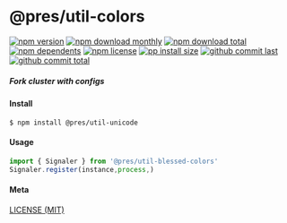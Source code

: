 # @pres/util-colors

[![npm version][badge-npm-version]][url-npm]
[![npm download monthly][badge-npm-download-monthly]][url-npm]
[![npm download total][badge-npm-download-total]][url-npm]
[![npm dependents][badge-npm-dependents]][url-github]
[![npm license][badge-npm-license]][url-npm]
[![pp install size][badge-pp-install-size]][url-pp]
[![github commit last][badge-github-last-commit]][url-github]
[![github commit total][badge-github-commit-count]][url-github]

[//]: <> (Shields)

[badge-npm-version]: https://flat.badgen.net/npm/v/@pres/util-unicode

[badge-npm-download-monthly]: https://flat.badgen.net/npm/dm/@pres/util-unicode

[badge-npm-download-total]:https://flat.badgen.net/npm/dt/@pres/util-unicode

[badge-npm-dependents]: https://flat.badgen.net/npm/dependents/@pres/util-unicode

[badge-npm-license]: https://flat.badgen.net/npm/license/@pres/util-unicode

[badge-pp-install-size]: https://flat.badgen.net/packagephobia/install/@pres/util-unicode

[badge-github-last-commit]: https://flat.badgen.net/github/last-commit/hoyeungw/pres

[badge-github-commit-count]: https://flat.badgen.net/github/commits/hoyeungw/pres

[//]: <> (Link)

[url-npm]: https://npmjs.org/package/@pres/util-unicode

[url-pp]: https://packagephobia.now.sh/result?p=@pres/util-unicode

[url-github]: https://github.com/hoyeungw/pres

##### Fork cluster with configs

#### Install

```console
$ npm install @pres/util-unicode
```

#### Usage

```js
import { Signaler } from '@pres/util-blessed-colors'
Signaler.register(instance,process,)
```

#### Meta

[LICENSE (MIT)](LICENSE)
